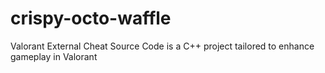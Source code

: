 # crispy-octo-waffle
 Valorant External Cheat Source Code is a C++ project tailored to enhance gameplay in Valorant
